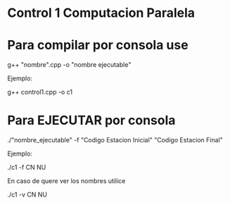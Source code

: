 # Control 1 Computacion Paralela

# Para compilar por consola use
g++ "nombre".cpp -o "nombre ejecutable"

Ejemplo:

g++ control1.cpp -o c1


# Para EJECUTAR por consola

./"nombre_ejecutable" -f "Codigo Estacion Inicial" "Codigo Estacion Final"

Ejemplo: 

./c1 -f CN NU

En caso de quere ver los nombres utilice

./c1 -v CN NU
